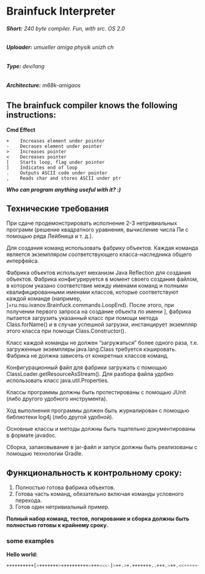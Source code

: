 # Brainfuck Interpreter

###### **Short:**        240 byte compiler. Fun, with src. OS 2.0

###### **Uploader:**     umueller amiga physik unizh ch

###### **Type:**         dev/lang

###### **Architecture:** m68k-amigaos

## The brainfuck compiler knows the following instructions:

**Cmd Effect**

```                         
+    Increases element under pointer
-    Decrases element under pointer
>    Increases pointer                    
<    Decreases pointer                    
[    Starts loop, flag under pointer      
]    Indicates end of loop                
.    Outputs ASCII code under pointer     
,    Reads char and stores ASCII under ptr
```

_**Who can program anything useful with it? :)**_




## Технические требования

При сдаче продемонстрировать исполнение 2-3 нетривиальных программ (решение квадратного уравнения, вычисление числа Пи с
помощью ряда Лейбница и т. д.).

Для создания команд использовать фабрику объектов. Каждая команда является экземпляром соответствующего
класса-наследника общего интерфейса.

Фабрика объектов использует механизм Java Reflection для создания объектов. Фабрика конфигурируется в момент своего
создания файлом, в котором указано соответствие между именами команд и полными квалифицированными именами классов,
которые соответствуют каждой команде (например, ]=ru.nsu.ivanov.Brainfuck.commands.LoopEnd). После этого, при получении
первого запроса на создание объекта по имени ], фабрика пытается загрузить указанный класс при помощи метода
Class.forName() и в случае успешной загрузки, инстанцирует экземпляр этого класса при помощи Class.Constructor().

Класс каждой команды не должен “загружаться” более одного раза, т.е. загруженные экземпляры java.lang.Class требуется
кэшировать.  
Фабрика не должна зависеть от конкретных классов команд.

Конфигурационный файл для фабрики загружать с помощью ClassLoader.getResourceAsStream(). Для разбора файла удобно
использовать класс java.util.Properties.

Классы программы должны быть протестированы с помощью JUnit (либо другого удобного инструмента).  

Ход выполнения программы должен быть журналирован с помощью библиотеки log4j (либо другой удобной).  

Основные классы и методы должны быть тщательно документированы в формате javadoc.  

Сборка, запаковывание в jar-файл и запуск должны быть реализованы с помощью технологии Gradle.

## Функциональность к контрольному сроку:

1. Полностью готова фабрика объектов.  
2. Готова часть команд, обязательно включая команды условного перехода.  
3. Готов один нетривиальный пример.

**Полный набор команд, тестов, логирование и сборка должны быть полностью готовы к крайнему сроку.**


### some examples
**Hello world:**
```bash
++++++++++[>+++++++>++++++++++>+++<<<-]>++.>+.+++++++..+++.>++.<<+++++++++++++++.>.+++.------.--------.>+.
```